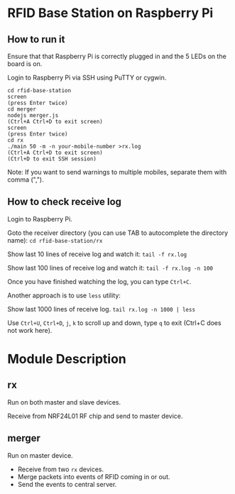 RFID Base Station on Raspberry Pi
=================================

## How to run it

Ensure that that Raspberry Pi is correctly plugged in and the 5 LEDs on the board is on.

Login to Raspberry Pi via SSH using PuTTY or cygwin.

```
cd rfid-base-station
screen
(press Enter twice)
cd merger
nodejs merger.js
(Ctrl+A Ctrl+D to exit screen)
screen
(press Enter twice)
cd rx
./main 50 -m -n your-mobile-number >rx.log
(Ctrl+A Ctrl+D to exit screen)
(Ctrl+D to exit SSH session)

```

Note: If you want to send warnings to multiple mobiles, separate them with comma (",").

## How to check receive log

Login to Raspberry Pi.

Goto the receiver directory (you can use TAB to autocomplete the directory name):
```cd rfid-base-station/rx```

Show last 10 lines of receive log and watch it:
```tail -f rx.log```

Show last 100 lines of receive log and watch it:
```tail -f rx.log -n 100```

Once you have finished watching the log, you can type ```Ctrl+C```.

Another approach is to use ```less``` utility:

Show last 1000 lines of receive log.
```tail rx.log -n 1000 | less```

Use ```Ctrl+U```, ```Ctrl+D```, ```j```, ```k``` to scroll up and down, type ```q``` to exit (Ctrl+C does not work here).


# Module Description

## rx

Run on both master and slave devices.

Receive from NRF24L01 RF chip and send to master device.

## merger

Run on master device.

* Receive from two ```rx``` devices.
* Merge packets into events of RFID coming in or out.
* Send the events to central server.
